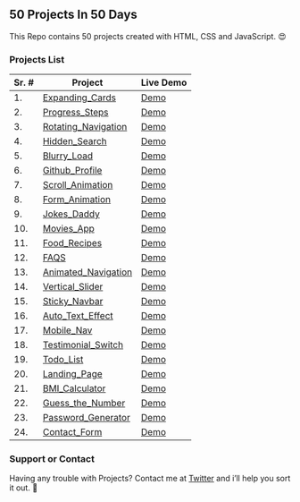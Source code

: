 
## 50 Projects In 50 Days

This Repo contains 50 projects created with HTML, CSS and JavaScript. 😍

### Projects List

| Sr. # | Project | Live Demo | 
| ------------- | ------------- | ------------ |
| 1.  | [Expanding_Cards](https://github.com/Asadijaz786/50ProjectsChallenge/tree/main/Expanding_Cards) | [Demo](https://asadijaz786.github.io/50ProjectsChallenge/Expanding_Cards/)   | 
| 2.  | [Progress_Steps](https://github.com/Asadijaz786/50ProjectsChallenge/tree/main/Progress_Steps)  | [Demo](https://asadijaz786.github.io/50ProjectsChallenge/Progress_Steps/)     |
| 3.  | [Rotating_Navigation](https://github.com/Asadijaz786/50ProjectsChallenge/tree/main/Rotating_Navigation)  | [Demo](https://asadijaz786.github.io/50ProjectsChallenge/Rotating_Navigation/)     |
| 4.  | [Hidden_Search](https://github.com/Asadijaz786/50ProjectsChallenge/tree/main/Hidden_Search)  | [Demo](https://asadijaz786.github.io/50ProjectsChallenge/Hidden_Search/)     |
| 5.  | [Blurry_Load](https://github.com/Asadijaz786/50ProjectsChallenge/tree/main/Blurry_Load)  | [Demo](https://asadijaz786.github.io/50ProjectsChallenge/Blurry_Load/)     |
| 6.  | [Github_Profile](https://github.com/Asadijaz786/50ProjectsChallenge/tree/main/Github_Profile)  | [Demo](https://asadijaz786.github.io/50ProjectsChallenge/Github_Profile/)     |
| 7.  | [Scroll_Animation](https://github.com/Asadijaz786/50ProjectsChallenge/tree/main/Scroll_Animation)  | [Demo](https://asadijaz786.github.io/50ProjectsChallenge/Scroll_Animation/)     |
| 8.  | [Form_Animation](https://github.com/Asadijaz786/50ProjectsChallenge/tree/main/Form_Wave_Animation)  | [Demo](https://asadijaz786.github.io/50ProjectsChallenge/Form_Wave_Animation/)     |
| 9.  | [Jokes_Daddy](https://github.com/Asadijaz786/50ProjectsChallenge/tree/main/Jokes_Daddy)  | [Demo](https://asadijaz786.github.io/50ProjectsChallenge/Jokes_Daddy/)     |
| 10.  | [Movies_App](https://github.com/Asadijaz786/50ProjectsChallenge/tree/main/Movies_App)  | [Demo](https://asadijaz786.github.io/50ProjectsChallenge/Movies_App/)     |
| 11.  | [Food_Recipes](https://github.com/Asadijaz786/50ProjectsChallenge/tree/main/Food_Recipes)  | [Demo](https://asadijaz786.github.io/50ProjectsChallenge/Food_Recipes/)     |
| 12.  | [FAQS](https://github.com/Asadijaz786/50ProjectsChallenge/tree/main/FAQS)  | [Demo](https://asadijaz786.github.io/50ProjectsChallenge/FAQS/)     |
| 13.  | [Animated_Navigation](https://github.com/Asadijaz786/50ProjectsChallenge/tree/main/Animated_Navigation)  | [Demo](https://asadijaz786.github.io/50ProjectsChallenge/Animated_Navigation/)     |
| 14.  | [Vertical_Slider](https://github.com/Asadijaz786/50ProjectsChallenge/tree/main/Vertical_Slider)  | [Demo](https://asadijaz786.github.io/50ProjectsChallenge/Vertical_Slider/)     |
| 15.  | [Sticky_Navbar](https://github.com/Asadijaz786/50ProjectsChallenge/tree/main/Sticky_Navbar)  | [Demo](https://asadijaz786.github.io/50ProjectsChallenge/Sticky_Navbar/)     |
| 16.  | [Auto_Text_Effect](https://github.com/Asadijaz786/50ProjectsChallenge/tree/main/Auto_Text_Effect)  | [Demo](https://asadijaz786.github.io/50ProjectsChallenge/Auto_Text_Effect/)     |
| 17.  | [Mobile_Nav](https://github.com/Asadijaz786/50ProjectsChallenge/tree/main/Mobile_Nav)  | [Demo](https://asadijaz786.github.io/50ProjectsChallenge/Mobile_Nav/)     |
| 18.  | [Testimonial_Switch](https://github.com/Asadijaz786/50ProjectsChallenge/tree/main/Testimonial_Switch)  | [Demo](https://asadijaz786.github.io/50ProjectsChallenge/Testimonial_Switch/)     |
| 19.  | [Todo_List](https://github.com/Asadijaz786/50ProjectsChallenge/tree/main/Todo_List)  | [Demo](https://asadijaz786.github.io/50ProjectsChallenge/Todo_List/)     |
| 20.  | [Landing_Page](https://github.com/Asadijaz786/50ProjectsChallenge/tree/main/Landing_Page)  | [Demo](https://asadijaz786.github.io/50ProjectsChallenge/Landing_Page/)     |
| 21.  | [BMI_Calculator](https://github.com/Asadijaz786/50ProjectsChallenge/tree/main/BMI_Calculator)  | [Demo](https://asadijaz786.github.io/50ProjectsChallenge/BMI_Calculator/)     |
| 22.  | [Guess_the_Number](https://github.com/Asadijaz786/50ProjectsChallenge/tree/main/Guess_the_Number)  | [Demo](https://asadijaz786.github.io/50ProjectsChallenge/Guess_the_Number/)     |
| 23.  | [Password_Generator](https://github.com/Asadijaz786/50ProjectsChallenge/tree/main/Password_Generator)  | [Demo](https://asadijaz786.github.io/50ProjectsChallenge/Password_Generator/)     |
| 24.  | [Contact_Form](https://github.com/Asadijaz786/50ProjectsChallenge/tree/main/Contact_Form)  | [Demo](https://asadijaz786.github.io/50ProjectsChallenge/Contact_Form/)     |


### Support or Contact

Having any trouble with Projects? Contact me at [Twitter](https://twitter.com/Asad_099) and i’ll help you sort it out. 🙂
